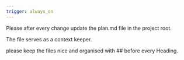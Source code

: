 ```yaml
---
trigger: always_on
---
```


Please after every change update the plan.md file in the project root.

The file serves as a context keeper.

please keep the files nice and organised with ## before every Heading.